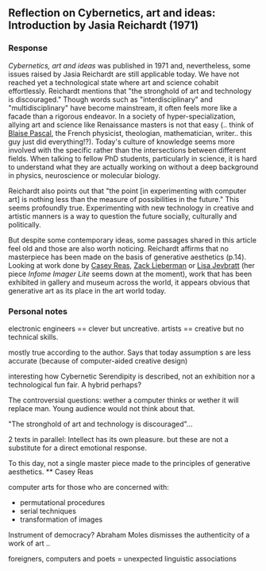 ## Reflection on Cybernetics, art and ideas: Introduction by Jasia Reichardt (1971)


### Response

_Cybernetics, art and ideas_ was published in 1971 and, nevertheless, some issues raised by Jasia Reichardt are still applicable today. We have not reached yet a technological state where art and science cohabit effortlessly. Reichardt mentions that "the stronghold of art and technology is discouraged." Though words such as "interdisciplinary" and "multidisciplinary" have become mainstream, it often feels more like a facade than a rigorous endeavor. In a society of hyper-specialization, allying art and science like Renaissance masters is not that easy (.. think of [Blaise Pascal](https://en.wikipedia.org/wiki/Blaise_Pascal), the French physicist, theologian, mathematician, writer.. this guy just did everything!?). Today's culture of knowledge seems more involved with the specific rather than the intersections between different fields. When talking to fellow PhD students, particularly in science, it is hard to understand what they are actually working on without a deep background in physics, neuroscience or molecular biology.

Reichardt also points out that "the point [in experimenting with computer art] is nothing less than the measure of possibilities in the future." This seems profoundly true. Experimenting with new technology in creative and artistic manners is a way to question the future socially, culturally and politically.  

But despite some contemporary ideas, some passages shared in this article feel old and those are also worth noticing. Reichardt affirms that no masterpiece has been made on the basis of generative aesthetics (p.14). Looking at work done by [Casey Reas](http://reas.com/p20_s2/), [Zack Lieberman](https://www.instagram.com/zach.lieberman/) or [Lisa Jevbratt](https://rhizome.org/art/artbase/artwork/infome-imager-lite/) (her piece _Infome Imager Lite_ seems down at the moment), work that has been exhibited in gallery and museum across the world, it appears obvious that generative art as its place in the art world today.

### Personal notes
electronic engineers == clever but uncreative.
artists == creative but no technical skills.

mostly true according to the author. Says that today assumption s are less accurate (because of computer-aided creative design)

interesting how Cybernetic Serendipity is described, not an exhibition nor a technological fun fair. A hybrid perhaps?

The controversial questions: wether a computer thinks or wether it will replace man. Young audience would not think about that.

"The stronghold of art and technology is discouraged"...

2 texts in parallel:
Intellect has its own pleasure. but these are not a substitute for a direct emotional response.

To this day, not a single master piece made to the principles of generative aesthetics. ** Casey Reas

computer arts for those who are concerned with:
- permutational procedures
- serial techniques
- transformation of images

Instrument of democracy?
Abraham Moles dismisses the authenticity of a work of art ..

foreigners, computers and poets = unexpected linguistic associations
